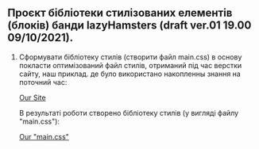 ## Проєкт бібліотеки стилізованих елементів (блоків) банди lazyHamsters (draft ver.01 19.00 09/10/2021).

 
1. Сформувати бібліотеку стилів (створити файл main.css) в основу покласти оптимізований файл стилів, отриманий під час верстки сайту, 
   наш приклад. де було використано накопленны знання на поточний час:
   
      [Our Site](https://lazyhamsters.github.io/lazyHamsters/)
      
      В результаті роботи створено бібліотеку стилів (у вигляді файлу "main.css"): 
      
      [Our "main.css"](https://github.com/lazyHamsters/lazyHamsters/blob/main/css/main.css)

